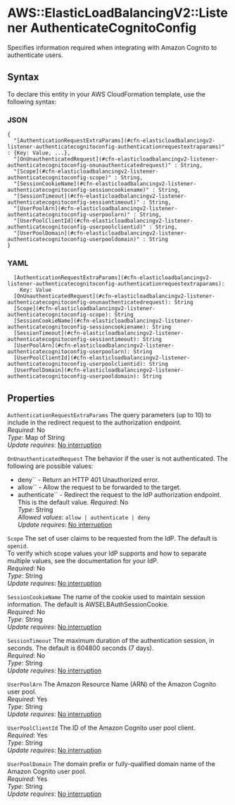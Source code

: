 # AWS::ElasticLoadBalancingV2::Listener AuthenticateCognitoConfig<a name="aws-properties-elasticloadbalancingv2-listener-authenticatecognitoconfig"></a>

Specifies information required when integrating with Amazon Cognito to authenticate users\.

## Syntax<a name="aws-properties-elasticloadbalancingv2-listener-authenticatecognitoconfig-syntax"></a>

To declare this entity in your AWS CloudFormation template, use the following syntax:

### JSON<a name="aws-properties-elasticloadbalancingv2-listener-authenticatecognitoconfig-syntax.json"></a>

```
{
  "[AuthenticationRequestExtraParams](#cfn-elasticloadbalancingv2-listener-authenticatecognitoconfig-authenticationrequestextraparams)" : {Key: Value, ...},
  "[OnUnauthenticatedRequest](#cfn-elasticloadbalancingv2-listener-authenticatecognitoconfig-onunauthenticatedrequest)" : String,
  "[Scope](#cfn-elasticloadbalancingv2-listener-authenticatecognitoconfig-scope)" : String,
  "[SessionCookieName](#cfn-elasticloadbalancingv2-listener-authenticatecognitoconfig-sessioncookiename)" : String,
  "[SessionTimeout](#cfn-elasticloadbalancingv2-listener-authenticatecognitoconfig-sessiontimeout)" : String,
  "[UserPoolArn](#cfn-elasticloadbalancingv2-listener-authenticatecognitoconfig-userpoolarn)" : String,
  "[UserPoolClientId](#cfn-elasticloadbalancingv2-listener-authenticatecognitoconfig-userpoolclientid)" : String,
  "[UserPoolDomain](#cfn-elasticloadbalancingv2-listener-authenticatecognitoconfig-userpooldomain)" : String
}
```

### YAML<a name="aws-properties-elasticloadbalancingv2-listener-authenticatecognitoconfig-syntax.yaml"></a>

```
  [AuthenticationRequestExtraParams](#cfn-elasticloadbalancingv2-listener-authenticatecognitoconfig-authenticationrequestextraparams): 
    Key: Value
  [OnUnauthenticatedRequest](#cfn-elasticloadbalancingv2-listener-authenticatecognitoconfig-onunauthenticatedrequest): String
  [Scope](#cfn-elasticloadbalancingv2-listener-authenticatecognitoconfig-scope): String
  [SessionCookieName](#cfn-elasticloadbalancingv2-listener-authenticatecognitoconfig-sessioncookiename): String
  [SessionTimeout](#cfn-elasticloadbalancingv2-listener-authenticatecognitoconfig-sessiontimeout): String
  [UserPoolArn](#cfn-elasticloadbalancingv2-listener-authenticatecognitoconfig-userpoolarn): String
  [UserPoolClientId](#cfn-elasticloadbalancingv2-listener-authenticatecognitoconfig-userpoolclientid): String
  [UserPoolDomain](#cfn-elasticloadbalancingv2-listener-authenticatecognitoconfig-userpooldomain): String
```

## Properties<a name="aws-properties-elasticloadbalancingv2-listener-authenticatecognitoconfig-properties"></a>

`AuthenticationRequestExtraParams`  <a name="cfn-elasticloadbalancingv2-listener-authenticatecognitoconfig-authenticationrequestextraparams"></a>
The query parameters \(up to 10\) to include in the redirect request to the authorization endpoint\.  
*Required*: No  
*Type*: Map of String  
*Update requires*: [No interruption](https://docs.aws.amazon.com/AWSCloudFormation/latest/UserGuide/using-cfn-updating-stacks-update-behaviors.html#update-no-interrupt)

`OnUnauthenticatedRequest`  <a name="cfn-elasticloadbalancingv2-listener-authenticatecognitoconfig-onunauthenticatedrequest"></a>
The behavior if the user is not authenticated\. The following are possible values:  
+ deny`` \- Return an HTTP 401 Unauthorized error\.
+ allow`` \- Allow the request to be forwarded to the target\.
+ authenticate`` \- Redirect the request to the IdP authorization endpoint\. This is the default value\.
*Required*: No  
*Type*: String  
*Allowed values*: `allow | authenticate | deny`  
*Update requires*: [No interruption](https://docs.aws.amazon.com/AWSCloudFormation/latest/UserGuide/using-cfn-updating-stacks-update-behaviors.html#update-no-interrupt)

`Scope`  <a name="cfn-elasticloadbalancingv2-listener-authenticatecognitoconfig-scope"></a>
The set of user claims to be requested from the IdP\. The default is `openid`\.  
To verify which scope values your IdP supports and how to separate multiple values, see the documentation for your IdP\.  
*Required*: No  
*Type*: String  
*Update requires*: [No interruption](https://docs.aws.amazon.com/AWSCloudFormation/latest/UserGuide/using-cfn-updating-stacks-update-behaviors.html#update-no-interrupt)

`SessionCookieName`  <a name="cfn-elasticloadbalancingv2-listener-authenticatecognitoconfig-sessioncookiename"></a>
The name of the cookie used to maintain session information\. The default is AWSELBAuthSessionCookie\.  
*Required*: No  
*Type*: String  
*Update requires*: [No interruption](https://docs.aws.amazon.com/AWSCloudFormation/latest/UserGuide/using-cfn-updating-stacks-update-behaviors.html#update-no-interrupt)

`SessionTimeout`  <a name="cfn-elasticloadbalancingv2-listener-authenticatecognitoconfig-sessiontimeout"></a>
The maximum duration of the authentication session, in seconds\. The default is 604800 seconds \(7 days\)\.  
*Required*: No  
*Type*: String  
*Update requires*: [No interruption](https://docs.aws.amazon.com/AWSCloudFormation/latest/UserGuide/using-cfn-updating-stacks-update-behaviors.html#update-no-interrupt)

`UserPoolArn`  <a name="cfn-elasticloadbalancingv2-listener-authenticatecognitoconfig-userpoolarn"></a>
The Amazon Resource Name \(ARN\) of the Amazon Cognito user pool\.  
*Required*: Yes  
*Type*: String  
*Update requires*: [No interruption](https://docs.aws.amazon.com/AWSCloudFormation/latest/UserGuide/using-cfn-updating-stacks-update-behaviors.html#update-no-interrupt)

`UserPoolClientId`  <a name="cfn-elasticloadbalancingv2-listener-authenticatecognitoconfig-userpoolclientid"></a>
The ID of the Amazon Cognito user pool client\.  
*Required*: Yes  
*Type*: String  
*Update requires*: [No interruption](https://docs.aws.amazon.com/AWSCloudFormation/latest/UserGuide/using-cfn-updating-stacks-update-behaviors.html#update-no-interrupt)

`UserPoolDomain`  <a name="cfn-elasticloadbalancingv2-listener-authenticatecognitoconfig-userpooldomain"></a>
The domain prefix or fully\-qualified domain name of the Amazon Cognito user pool\.  
*Required*: Yes  
*Type*: String  
*Update requires*: [No interruption](https://docs.aws.amazon.com/AWSCloudFormation/latest/UserGuide/using-cfn-updating-stacks-update-behaviors.html#update-no-interrupt)